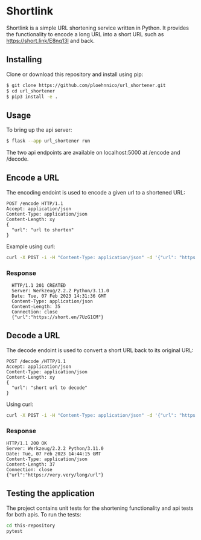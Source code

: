 # Shortlink
Shortlink is a simple URL shortening service written in Python.
It provides the functionality to encode a long URL into a short URL such as https://short.link/E8nq13l and back.

## Installing

Clone or download this repository and install using pip:
```bash
$ git clone https://github.com/ploehnnico/url_shortener.git
$ cd url_shortener
$ pip3 install -e .
```
## Usage
To bring up the api server:
```bash
$ flask --app url_shortener run
```

The two api endpoints are available on localhost:5000 at /encode and /decode.

## Encode a URL
The encoding endoint is used to encode a given url to a shortened URL:

```http
POST /encode HTTP/1.1
Accept: application/json
Content-Type: application/json
Content-Length: xy
{
  "url": "url to shorten"
}
```

Example using curl:
```bash
curl -X POST -i -H "Content-Type: application/json" -d '{"url": "https://very.very/long/url"}' http://localhost:5000/encode
```

### Response
```
  HTTP/1.1 201 CREATED
  Server: Werkzeug/2.2.2 Python/3.11.0
  Date: Tue, 07 Feb 2023 14:31:36 GMT
  Content-Type: application/json
  Content-Length: 35
  Connection: close
  {"url":"https://short.en/7UzG1CM"}
```  
## Decode a URL
The decode endoint is used to convert a short URL back to its original URL:

```http
POST /decode /HTTP/1.1
Accept: application/json
Content-Type: application/json
Content-Length: xy
{
  "url": "short url to decode"
}
```

Using curl:
```bash
curl -X POST -i -H "Content-Type: application/json" -d '{"url": "https://short.en/7UzG1CM"}' http://localhost:5000/decode
```
### Response
```
HTTP/1.1 200 OK
Server: Werkzeug/2.2.2 Python/3.11.0
Date: Tue, 07 Feb 2023 14:44:15 GMT
Content-Type: application/json
Content-Length: 37
Connection: close
{"url":"https://very.very/long/url"}
```

## Testing the application
The project contains unit tests for the shortening functionality and api tests for both apis.
To run the tests:
```bash
cd this-repository
pytest
```
